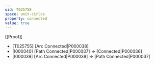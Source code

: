 ```yaml
---
uid: T025758
space: unit-cirlce
property: connected
value: true
---
```

[[Proof]]

* [T025755] [Arc Connected|P000038]
* [I000040] [Path Connected|P000037] => [Connected|P000036]
* [I000039] [Arc Connected|P000038] => [Path Connected|P000037]

